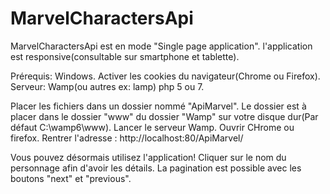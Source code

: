 # MarvelCharactersApi
MarvelCharactersApi est en mode "Single page application". l'application est responsive(consultable sur smartphone et tablette).

Prérequis:
Windows.
Activer les cookies du navigateur(Chrome ou Firefox).
Serveur: Wamp(ou autres ex: lamp)
php 5 ou 7.

Placer les fichiers dans un dossier nommé "ApiMarvel".
Le dossier est à placer dans le dossier "www" du dossier "Wamp" sur votre disque dur(Par défaut C:\wamp6\www). 
Lancer le serveur Wamp.
Ouvrir CHrome ou firefox. Rentrer l'adresse : http://localhost:80/ApiMarvel/

Vous pouvez désormais utilisez l'application!
Cliquer sur le nom du personnage afin d'avoir les détails.
La pagination est possible avec les boutons "next" et "previous".


